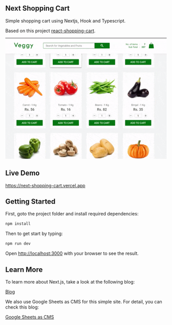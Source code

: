 ## Next Shopping Cart

Simple  shopping cart using Nextjs, Hook and Typescript.

Based on this project [react-shopping-cart](https://github.com/sivadass/react-shopping-cart).

![](https://github.com/zjusticy/imgs_lib/blob/master/next-react-shopping-cart.gif)

## Live Demo

https://next-shopping-cart.vercel.app

## Getting Started

First, goto the project folder and install required dependencies:

```bash
npm install
```

Then to get start by typing:

```bash
npm run dev
```

Open [http://localhost:3000](http://localhost:3000) with your browser to see the result.


## Learn More

To learn more about Next.js, take a look at the following blog:

[Blog](https://zjusticy.github.io/blog/next-react-shopping-cart)

We also use Google Sheets as CMS for this simple site. For detail, you can check this blog:

[Google Sheets as CMS](https://zjusticy.github.io/blog/sheet-to-site)
